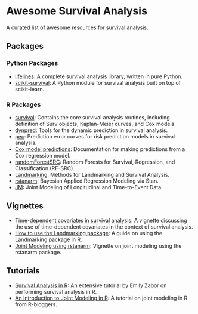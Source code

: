 # Awesome Survival Analysis

A curated list of awesome resources for survival analysis.

## Packages

### Python Packages

- [lifelines](https://pypi.org/project/lifelines/): A complete survival analysis library, written in pure Python.
- [scikit-survival](https://pypi.org/project/scikit-survival/): A Python module for survival analysis built on top of scikit-learn.

### R Packages

- [survival](https://cran.r-project.org/web/packages/survival/index.html): Contains the core survival analysis routines, including definition of Surv objects, Kaplan-Meier curves, and Cox models.
- [dynpred](https://cran.r-project.org/web/packages/dynpred/index.html): Tools for the dynamic prediction in survival analysis.
- [pec](https://search.r-project.org/CRAN/refmans/pec/html/predictSurvProb.html): Prediction error curves for risk prediction models in survival analysis.
- [Cox model predictions](https://stat.ethz.ch/R-manual/R-devel/library/survival/html/predict.coxph.html): Documentation for making predictions from a Cox regression model.
- [randomForestSRC](https://cran.r-project.org/web/packages/randomForestSRC/index.html): Random Forests for Survival, Regression, and Classification (RF-SRC).
- [Landmarking](https://cran.r-project.org/web/packages/Landmarking/index.html): Methods for Landmarking and Survival Analysis.
- [rstanarm](https://cran.r-project.org/web/packages/rstanarm/index.html): Bayesian Applied Regression Modeling via Stan.
- [JM](https://cran.r-project.org/web/packages/JM/index.html): Joint Modeling of Longitudinal and Time-to-Event Data.

## Vignettes

- [Time-dependent covariates in survival analysis](https://cran.r-project.org/web/packages/survival/vignettes/timedep.pdf): A vignette discussing the use of time-dependent covariates in the context of survival analysis.
- [How to use the Landmarking package](https://cran.r-project.org/web/packages/Landmarking/vignettes/how_to_use.html): A guide on using the Landmarking package in R.
- [Joint Modeling using rstanarm](https://cran.r-project.org/web/packages/rstanarm/vignettes/jm.html): Vignette on joint modeling using the rstanarm package.

## Tutorials

- [Survival Analysis in R](https://www.emilyzabor.com/tutorials/survival_analysis_in_r_tutorial.html): An extensive tutorial by Emily Zabor on performing survival analysis in R.
- [An Introduction to Joint Modeling in R](https://www.r-bloggers.com/2018/02/an-introduction-to-joint-modeling-in-r/): A tutorial on joint modeling in R from R-bloggers.


